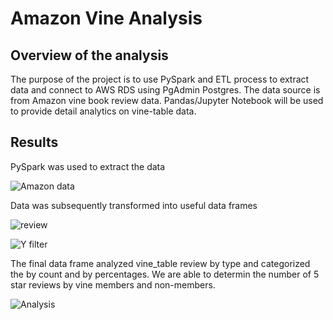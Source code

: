 # Amazon Vine Analysis

## Overview of the analysis

The purpose of the project is to use PySpark and ETL process to extract data and connect to AWS RDS using PgAdmin Postgres. The data source is from Amazon vine book review data. 
Pandas/Jupyter Notebook will be used to provide detail analytics on vine-table data.  

## Results

PySpark was used to extract the data

![Amazon data](https://user-images.githubusercontent.com/75961117/122311218-b2ef7b00-cedf-11eb-8344-a091ba0cd452.PNG)


Data was subsequently transformed into useful data frames


![review](https://user-images.githubusercontent.com/75961117/122311486-4cb72800-cee0-11eb-8a12-3f7c8d4bec6e.PNG)


![Y filter](https://user-images.githubusercontent.com/75961117/122311597-8daf3c80-cee0-11eb-8510-3dc3eb964083.PNG)

The final data frame analyzed vine_table review by type and categorized the by count and by percentages. We are able to determin the number of 5 star reviews by vine members and non-members. 

![Analysis](https://user-images.githubusercontent.com/75961117/122311717-cf3fe780-cee0-11eb-8552-806f412921df.PNG)




